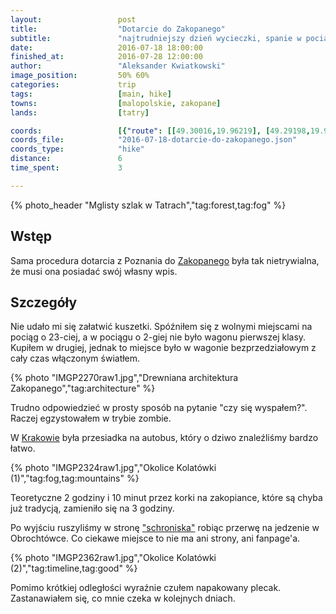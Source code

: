 ```yaml
---
layout:                 post
title:                  "Dotarcie do Zakopanego"
subtitle:               "najtrudniejszy dzień wycieczki, spanie w pociągu"
date:                   2016-07-18 18:00:00
finished_at:            2016-07-28 12:00:00
author:                 "Aleksander Kwiatkowski"
image_position:         50% 60%
categories:             trip
tags:                   [main, hike]
towns:                  [malopolskie, zakopane]
lands:                  [tatry]

coords:                 [{"route": [[49.30016,19.96219], [49.29198,19.96528], [49.27748,19.98099], [49.27244,19.98107], [49.26735,19.97832], [49.25956,19.96665]], "type": "hike"}]
coords_file:            "2016-07-18-dotarcie-do-zakopanego.json"
coords_type:            "hike"
distance:               6
time_spent:             3

---
```


[wiki-zakopane]: https://pl.wikipedia.org/wiki/Zakopane
[wiki-krakow]: https://pl.wikipedia.org/wiki/Krak%C3%B3w

[kolatowki]: http://www.kalatowki.pl/

{% photo_header "Mglisty szlak w Tatrach","tag:forest,tag:fog" %}

Wstęp
-----

Sama procedura dotarcia z Poznania do [Zakopanego][wiki-zakopane] była tak nietrywialna,
że musi ona posiadać swój własny wpis.

Szczegóły
---------

Nie udało mi się załatwić kuszetki. Spóźniłem się z wolnymi miejscami na pociąg
o 23-ciej, a w pociągu o 2-giej nie było wagonu pierwszej klasy. Kupiłem w drugiej, jednak
to miejsce było w wagonie bezprzedziałowym z cały czas włączonym światłem.

{% photo "IMGP2270raw1.jpg","Drewniana architektura Zakopanego","tag:architecture" %}

Trudno odpowiedzieć w prosty sposób na pytanie "czy się wyspałem?". Raczej
egzystowałem w trybie zombie.

W [Krakowie][wiki-krakow] była przesiadka na autobus, który o dziwo znaleźliśmy
bardzo łatwo.

{% photo "IMGP2324raw1.jpg","Okolice Kolatówki (1)","tag:fog,tag:mountains" %}

Teoretyczne 2 godziny i 10 minut przez korki na zakopiance, które są chyba już
tradycją, zamieniło się na 3 godziny.

Po wyjściu ruszyliśmy w stronę ["schroniska"][kolatowki] robiąc przerwę na jedzenie w
Obrochtówce. Co ciekawe miejsce to nie ma ani strony, ani fanpage'a.

{% photo "IMGP2362raw1.jpg","Okolice Kolatówki (2)","tag:timeline,tag:good" %}

Pomimo krótkiej odległości wyraźnie czułem napakowany plecak. Zastanawiałem się,
co mnie czeka w kolejnych dniach.
